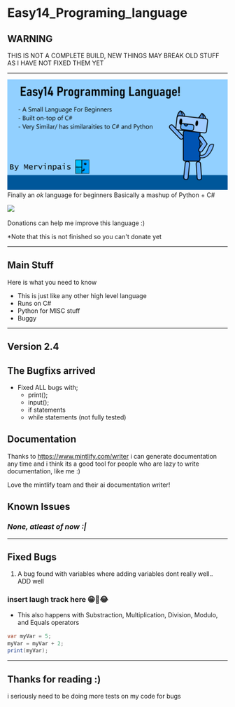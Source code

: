 # Easy14_Programing_language

## WARNING

THIS IS NOT A COMPLETE BUILD, NEW THINGS MAY BREAK OLD STUFF AS I HAVE NOT FIXED THEM YET

___

![Easy14 Repository Thumbnail](Images/repo%20github%20thumnail.png)
Finally an *ok* language for beginners
Basically a mashup of Python + C#

<img width="75" src="https://www.svgrepo.com/show/86407/donate.svg"></img>

Donations can help me improve this language :)

*Note that this is not finished so you can't donate yet
___

## Main Stuff

Here is what you need to know

* This is just like any other high level language
* Runs on C#
* Python for MISC stuff
* Buggy

___

## Version 2.4

## The Bugfixs arrived

* Fixed ALL bugs with;
  * print();
  * input();
  * if statements
  * while statements (not fully tested)

## Documentation

  Thanks to <https://www.mintlify.com/writer> i can generate documentation any time and i think its a good tool for people who are lazy to write documentation, like me :)

  Love the mintlify team and their ai documentation writer!

## Known Issues

### ***None, atleast of now :|***

___

## Fixed Bugs

1) A bug found with variables where adding variables dont really well.. ADD well

### **insert laugh track here 😁🤣😂**

* This also happens with Substraction, Multiplication, Division, Modulo, and Equals operators

```C#
var myVar = 5;
myVar = myVar + 2;
print(myVar);
```

___

## Thanks for reading :)

i seriously need to be doing more tests on my code for bugs
